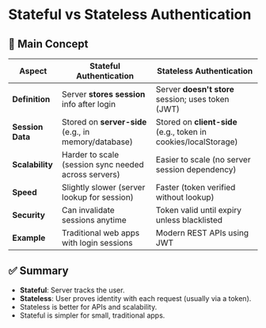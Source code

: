 # Stateful vs Stateless Authentication

## 🔐 Main Concept

| **Aspect**       | **Stateful Authentication**                          | **Stateless Authentication**                                    |
| ---------------- | ---------------------------------------------------- | --------------------------------------------------------------- |
| **Definition**   | Server **stores session** info after login           | Server **doesn't store** session; uses token (JWT)              |
| **Session Data** | Stored on **server-side** (e.g., in memory/database) | Stored on **client-side** (e.g., token in cookies/localStorage) |
| **Scalability**  | Harder to scale (session sync needed across servers) | Easier to scale (no server session dependency)                  |
| **Speed**        | Slightly slower (server lookup for session)          | Faster (token verified without lookup)                          |
| **Security**     | Can invalidate sessions anytime                      | Token valid until expiry unless blacklisted                     |
| **Example**      | Traditional web apps with login sessions             | Modern REST APIs using JWT                                      |

## ✅ Summary

- **Stateful**: Server tracks the user.
- **Stateless**: User proves identity with each request (usually via a token).
- Stateless is better for APIs and scalability.
- Stateful is simpler for small, traditional apps.
